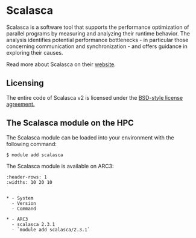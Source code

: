 # Scalasca

Scalasca is a software tool that supports the performance optimization of parallel programs by measuring and analyzing their runtime behavior. The analysis identifies potential performance bottlenecks - in particular those concerning communication and synchronization - and offers guidance in exploring their causes.



Read more about Scalasca on their [website](http://www.scalasca.org/).





## Licensing

The entire code of Scalasca v2 is licensed under the [BSD-style license agreement.](https://www.scalasca.org/scalasca/software/scalasca-2.x/license.html)



## The Scalasca module on the HPC

The Scalasca module can be loaded into your environment with the following command:

```bash
$ module add scalasca
```

The Scalasca module is available on ARC3:

```{list-table}
:header-rows: 1
:widths: 10 20 10


* - System
  - Version
  - Command

* - ARC3
  - scalasca 2.3.1
  - `module add scalasca/2.3.1`

```
